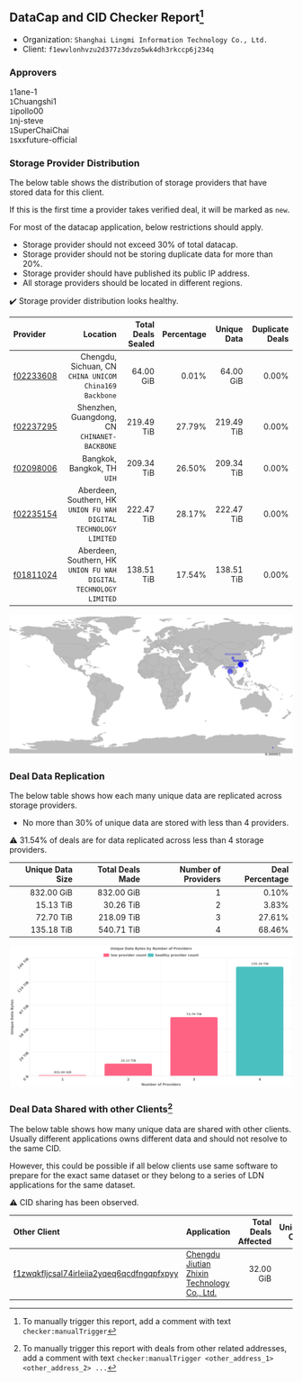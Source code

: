 ## DataCap and CID Checker Report[^1]
 - Organization: `Shanghai Lingmi Information Technology Co., Ltd.`
 - Client: `f1ewvlonhvzu2d377z3dvzo5wk4dh3rkccp6j234q`
### Approvers
`1`1ane-1<br/>`1`Chuangshi1<br/>`1`ipollo00<br/>`1`nj-steve<br/>`1`SuperChaiChai<br/>`1`sxxfuture-official

### Storage Provider Distribution
The below table shows the distribution of storage providers that have stored data for this client.

If this is the first time a provider takes verified deal, it will be marked as `new`.

For most of the datacap application, below restrictions should apply.
 - Storage provider should not exceed 30% of total datacap.
 - Storage provider should not be storing duplicate data for more than 20%.
 - Storage provider should have published its public IP address.
 - All storage providers should be located in different regions.

✔️ Storage provider distribution looks healthy.

| Provider                                              |                                                             Location | Total Deals Sealed | Percentage | Unique Data | Duplicate Deals |
| :---------------------------------------------------- | -------------------------------------------------------------------: | -----------------: | ---------: | ----------: | --------------: |
| [f02233608](https://filfox.info/en/address/f02233608) |            Chengdu, Sichuan, CN<br/>`CHINA UNICOM China169 Backbone` |          64.00 GiB |      0.01% |   64.00 GiB |           0.00% |
| [f02237295](https://filfox.info/en/address/f02237295) |                      Shenzhen, Guangdong, CN<br/>`CHINANET-BACKBONE` |         219.49 TiB |     27.79% |  219.49 TiB |           0.00% |
| [f02098006](https://filfox.info/en/address/f02098006) |                                       Bangkok, Bangkok, TH<br/>`UIH` |         209.34 TiB |     26.50% |  209.34 TiB |           0.00% |
| [f02235154](https://filfox.info/en/address/f02235154) | Aberdeen, Southern, HK<br/>`UNION FU WAH DIGITAL TECHNOLOGY LIMITED` |         222.47 TiB |     28.17% |  222.47 TiB |           0.00% |
| [f01811024](https://filfox.info/en/address/f01811024) | Aberdeen, Southern, HK<br/>`UNION FU WAH DIGITAL TECHNOLOGY LIMITED` |         138.51 TiB |     17.54% |  138.51 TiB |           0.00% |

<img src="https://raw.githubusercontent.com/data-preservation-programs/filplus-checker-assets/main/filecoin-project/filecoin-plus-large-datasets/issues/1485/1692618944394.png"/>

### Deal Data Replication
The below table shows how each many unique data are replicated across storage providers.

- No more than 30% of unique data are stored with less than 4 providers.

⚠️ 31.54% of deals are for data replicated across less than 4 storage providers.

| Unique Data Size | Total Deals Made | Number of Providers | Deal Percentage |
| ---------------: | ---------------: | ------------------: | --------------: |
|       832.00 GiB |       832.00 GiB |                   1 |           0.10% |
|        15.13 TiB |        30.26 TiB |                   2 |           3.83% |
|        72.70 TiB |       218.09 TiB |                   3 |          27.61% |
|       135.18 TiB |       540.71 TiB |                   4 |          68.46% |

<img src="https://raw.githubusercontent.com/data-preservation-programs/filplus-checker-assets/main/filecoin-project/filecoin-plus-large-datasets/issues/1485/1692618945179.png"/>

### Deal Data Shared with other Clients[^3]
The below table shows how many unique data are shared with other clients.
Usually different applications owns different data and should not resolve to the same CID.

However, this could be possible if all below clients use same software to prepare for the exact same dataset or they belong to a series of LDN applications for the same dataset.

⚠️ CID sharing has been observed.

| Other Client                                                                                                          | Application                                                                                                                   | Total Deals Affected | Unique CIDs | Approvers                                     |
| :-------------------------------------------------------------------------------------------------------------------- | :---------------------------------------------------------------------------------------------------------------------------- | -------------------: | ----------: | :-------------------------------------------- |
| [f1zwqkfljcsal74irleiia2yqeq6qcdfngqpfxpyy](https://filfox.info/en/address/f1zwqkfljcsal74irleiia2yqeq6qcdfngqpfxpyy) | [Chengdu Jiutian Zhixin Technology Co\., Ltd\.](https://github.com/filecoin-project/filecoin-plus-large-datasets/issues/1517) |            32.00 GiB |           1 | `1`cryptowhizzard<br/>`1`GaryGJG<br/>`1`zcfil |

[^1]: To manually trigger this report, add a comment with text `checker:manualTrigger`

[^2]: Deals from those addresses are combined into this report as they are specified with `checker:manualTrigger`

[^3]: To manually trigger this report with deals from other related addresses, add a comment with text `checker:manualTrigger <other_address_1> <other_address_2> ...`
